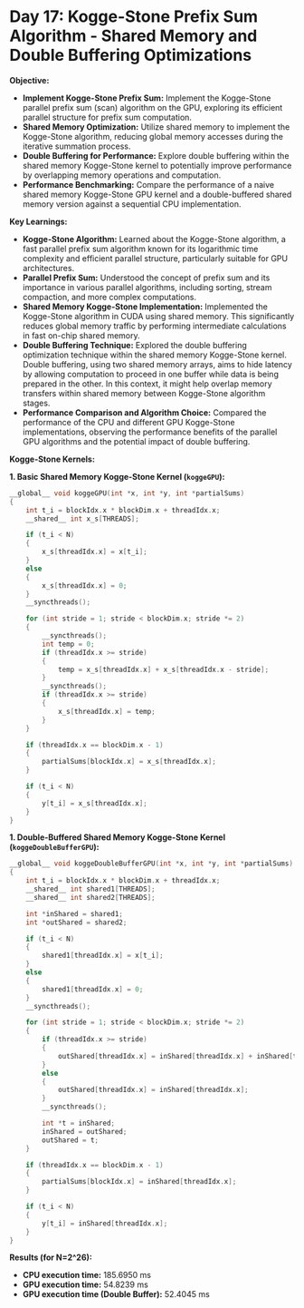 # Day 17: Kogge-Stone Prefix Sum Algorithm - Shared Memory and Double Buffering Optimizations

**Objective:**
- **Implement Kogge-Stone Prefix Sum:** Implement the Kogge-Stone parallel prefix sum (scan) algorithm on the GPU, exploring its efficient parallel structure for prefix sum computation.
- **Shared Memory Optimization:** Utilize shared memory to implement the Kogge-Stone algorithm, reducing global memory accesses during the iterative summation process.
- **Double Buffering for Performance:** Explore double buffering within the shared memory Kogge-Stone kernel to potentially improve performance by overlapping memory operations and computation.
- **Performance Benchmarking:** Compare the performance of a naive shared memory Kogge-Stone GPU kernel and a double-buffered shared memory version against a sequential CPU implementation.

**Key Learnings:**
- **Kogge-Stone Algorithm:** Learned about the Kogge-Stone algorithm, a fast parallel prefix sum algorithm known for its logarithmic time complexity and efficient parallel structure, particularly suitable for GPU architectures.
- **Parallel Prefix Sum:** Understood the concept of prefix sum and its importance in various parallel algorithms, including sorting, stream compaction, and more complex computations.
- **Shared Memory Kogge-Stone Implementation:** Implemented the Kogge-Stone algorithm in CUDA using shared memory. This significantly reduces global memory traffic by performing intermediate calculations in fast on-chip shared memory.
- **Double Buffering Technique:** Explored the double buffering optimization technique within the shared memory Kogge-Stone kernel. Double buffering, using two shared memory arrays, aims to hide latency by allowing computation to proceed in one buffer while data is being prepared in the other. In this context, it might help overlap memory transfers within shared memory between Kogge-Stone algorithm stages.
- **Performance Comparison and Algorithm Choice:** Compared the performance of the CPU and different GPU Kogge-Stone implementations, observing the performance benefits of the parallel GPU algorithms and the potential impact of double buffering.

**Kogge-Stone Kernels:**

**1. Basic Shared Memory Kogge-Stone Kernel (`koggeGPU`):**
```c
__global__ void koggeGPU(int *x, int *y, int *partialSums)
{
    int t_i = blockIdx.x * blockDim.x + threadIdx.x;
    __shared__ int x_s[THREADS];

    if (t_i < N)
    {
        x_s[threadIdx.x] = x[t_i];
    }
    else
    {
        x_s[threadIdx.x] = 0;
    }
    __syncthreads();

    for (int stride = 1; stride < blockDim.x; stride *= 2)
    {
        __syncthreads();
        int temp = 0;
        if (threadIdx.x >= stride)
        {
            temp = x_s[threadIdx.x] + x_s[threadIdx.x - stride];
        }
        __syncthreads();
        if (threadIdx.x >= stride)
        {
            x_s[threadIdx.x] = temp;
        }
    }

    if (threadIdx.x == blockDim.x - 1)
    {
        partialSums[blockIdx.x] = x_s[threadIdx.x];
    }

    if (t_i < N)
    {
        y[t_i] = x_s[threadIdx.x];
    }
}
```
**1. Double-Buffered Shared Memory Kogge-Stone Kernel (`koggeDoubleBufferGPU`):**
```c
__global__ void koggeDoubleBufferGPU(int *x, int *y, int *partialSums)
{
    int t_i = blockIdx.x * blockDim.x + threadIdx.x;
    __shared__ int shared1[THREADS];
    __shared__ int shared2[THREADS];

    int *inShared = shared1;
    int *outShared = shared2;

    if (t_i < N)
    {
        shared1[threadIdx.x] = x[t_i];
    }
    else
    {
        shared1[threadIdx.x] = 0;
    }
    __syncthreads();

    for (int stride = 1; stride < blockDim.x; stride *= 2)
    {
        if (threadIdx.x >= stride)
        {
            outShared[threadIdx.x] = inShared[threadIdx.x] + inShared[threadIdx.x - stride];
        }
        else
        {
            outShared[threadIdx.x] = inShared[threadIdx.x];
        }
        __syncthreads();

        int *t = inShared;
        inShared = outShared;
        outShared = t;
    }

    if (threadIdx.x == blockDim.x - 1)
    {
        partialSums[blockIdx.x] = inShared[threadIdx.x];
    }

    if (t_i < N)
    {
        y[t_i] = inShared[threadIdx.x];
    }
}
```

**Results (for N=2^26):**
- **CPU execution time:** 185.6950 ms
- **GPU execution time:** 54.8239 ms
- **GPU execution time (Double Buffer):** 52.4045 ms
